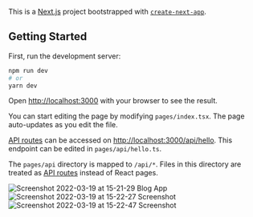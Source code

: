 This is a [Next.js](https://nextjs.org/) project bootstrapped with [`create-next-app`](https://github.com/vercel/next.js/tree/canary/packages/create-next-app).

## Getting Started

First, run the development server:

```bash
npm run dev
# or
yarn dev
```

Open [http://localhost:3000](http://localhost:3000) with your browser to see the result.

You can start editing the page by modifying `pages/index.tsx`. The page auto-updates as you edit the file.

[API routes](https://nextjs.org/docs/api-routes/introduction) can be accessed on [http://localhost:3000/api/hello](http://localhost:3000/api/hello). This endpoint can be edited in `pages/api/hello.ts`.

The `pages/api` directory is mapped to `/api/*`. Files in this directory are treated as [API routes](https://nextjs.org/docs/api-routes/introduction) instead of React pages.

![Screenshot 2022-03-19 at 15-21-29 Blog App](https://user-images.githubusercontent.com/63579232/159117341-906d2b39-b9e2-4508-a3ec-597662554c0f.png)
![Screenshot 2022-03-19 at 15-22-27 Screenshot](https://user-images.githubusercontent.com/63579232/159117343-8e67d3da-f98e-4cc0-95ec-e7041d648896.png)
![Screenshot 2022-03-19 at 15-22-47 Screenshot](https://user-images.githubusercontent.com/63579232/159117344-0310d3a4-83f7-49c8-8a6b-adb1d6c42e8e.png)
